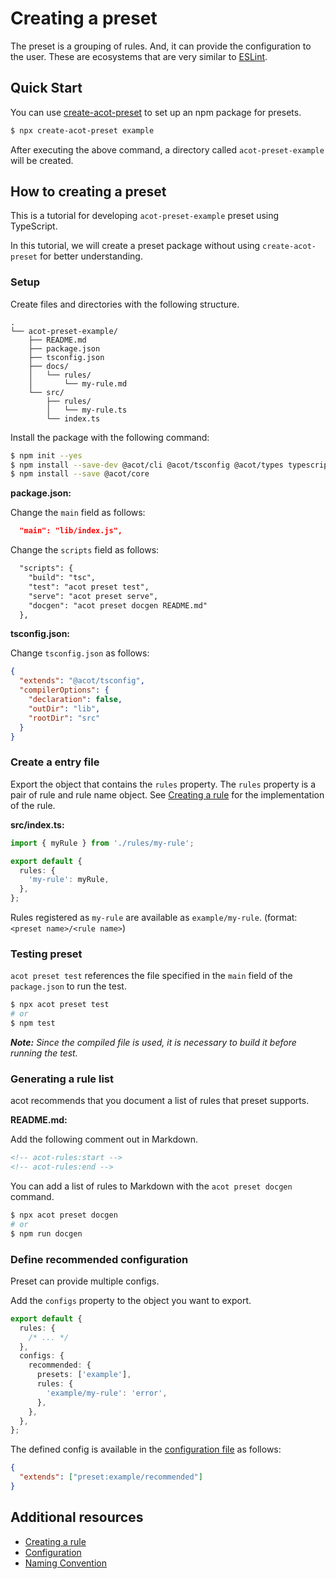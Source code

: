 # Creating a preset

The preset is a grouping of rules. And, it can provide the configuration to the user. These are ecosystems that are very similar to [ESLint](https://eslint.org).

## Quick Start

You can use [create-acot-preset](https://github.com/acot-a11y/create-acot-preset) to set up an npm package for presets.

```bash
$ npx create-acot-preset example
```

After executing the above command, a directory called `acot-preset-example` will be created.

## How to creating a preset

This is a tutorial for developing `acot-preset-example` preset using TypeScript.

In this tutorial, we will create a preset package without using `create-acot-preset` for better understanding.

### Setup

Create files and directories with the following structure.

```
.
└── acot-preset-example/
    ├── README.md
    ├── package.json
    ├── tsconfig.json
    ├── docs/
    │   └── rules/
    │       └── my-rule.md
    └── src/
        ├── rules/
        │   └── my-rule.ts
        └── index.ts
```

Install the package with the following command:

```bash
$ npm init --yes
$ npm install --save-dev @acot/cli @acot/tsconfig @acot/types typescript
$ npm install --save @acot/core
```

**package.json:**

Change the `main` field as follows:

```json
  "main": "lib/index.js",
```

Change the `scripts` field as follows:

```diff
  "scripts": {
    "build": "tsc",
    "test": "acot preset test",
    "serve": "acot preset serve",
    "docgen": "acot preset docgen README.md"
  },
```

**tsconfig.json:**

Change `tsconfig.json` as follows:

```json
{
  "extends": "@acot/tsconfig",
  "compilerOptions": {
    "declaration": false,
    "outDir": "lib",
    "rootDir": "src"
  }
}
```

### Create a entry file

Export the object that contains the `rules` property. The `rules` property is a pair of rule and rule name object. See [Creating a rule](./rule.md) for the implementation of the rule.

**src/index.ts:**

```typescript
import { myRule } from './rules/my-rule';

export default {
  rules: {
    'my-rule': myRule,
  },
};
```

Rules registered as `my-rule` are available as `example/my-rule`. (format: `<preset name>/<rule name>`)

### Testing preset

`acot preset test` references the file specified in the `main` field of the `package.json` to run the test.

```bash
$ npx acot preset test
# or
$ npm test
```

_**Note:** Since the compiled file is used, it is necessary to build it before running the test._

### Generating a rule list

acot recommends that you document a list of rules that preset supports.

**README.md:**

Add the following comment out in Markdown.

```markdown
<!-- acot-rules:start -->
<!-- acot-rules:end -->
```

You can add a list of rules to Markdown with the `acot preset docgen` command.

```bash
$ npx acot preset docgen
# or
$ npm run docgen
```

### Define recommended configuration

Preset can provide multiple configs.

Add the `configs` property to the object you want to export.

```typescript
export default {
  rules: {
    /* ... */
  },
  configs: {
    recommended: {
      presets: ['example'],
      rules: {
        'example/my-rule': 'error',
      },
    },
  },
};
```

The defined config is available in the [configuration file](../configuration.md) as follows:

```json
{
  "extends": ["preset:example/recommended"]
}
```

## Additional resources

- [Creating a rule](./rule.md)
- [Configuration](../configuration.md)
- [Naming Convention](../naming-convention.md)
